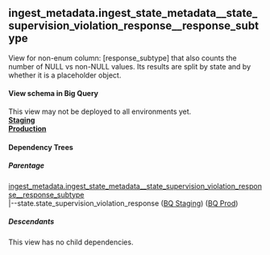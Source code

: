 ## ingest_metadata.ingest_state_metadata__state_supervision_violation_response__response_subtype
View for non-enum column: [response_subtype]
 that also counts the number of NULL vs non-NULL values. Its results are split by state
 and by whether it is a placeholder object.

#### View schema in Big Query
This view may not be deployed to all environments yet.<br/>
[**Staging**](https://console.cloud.google.com/bigquery?pli=1&p=recidiviz-staging&page=table&project=recidiviz-staging&d=ingest_metadata&t=ingest_state_metadata__state_supervision_violation_response__response_subtype)
<br/>
[**Production**](https://console.cloud.google.com/bigquery?pli=1&p=recidiviz-123&page=table&project=recidiviz-123&d=ingest_metadata&t=ingest_state_metadata__state_supervision_violation_response__response_subtype)
<br/>

#### Dependency Trees

##### Parentage
[ingest_metadata.ingest_state_metadata\__state_supervision_violation_response\__response_subtype](../ingest_metadata/ingest_state_metadata__state_supervision_violation_response__response_subtype.md) <br/>
|--state.state_supervision_violation_response ([BQ Staging](https://console.cloud.google.com/bigquery?pli=1&p=recidiviz-staging&page=table&project=recidiviz-staging&d=state&t=state_supervision_violation_response)) ([BQ Prod](https://console.cloud.google.com/bigquery?pli=1&p=recidiviz-123&page=table&project=recidiviz-123&d=state&t=state_supervision_violation_response)) <br/>


##### Descendants
This view has no child dependencies.
